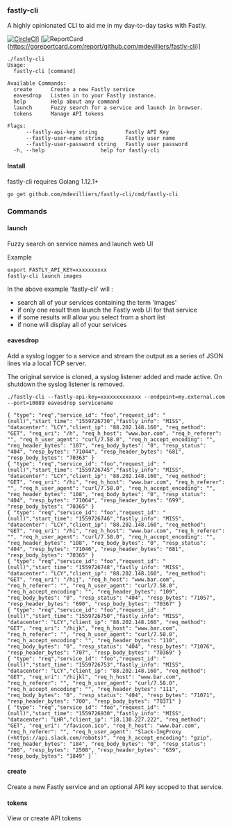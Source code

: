 ### fastly-cli

A highly opinionated CLI to aid me in my day-to-day tasks with Fastly.

[![CircleCI](https://circleci.com/gh/mdevilliers/fastly-cli.svg?style=svg)](https://circleci.com/gh/mdevilliers/fastly-cli)]
[![ReportCard](https://goreportcard.com/badge/github.com/mdevilliers/fastly-cli)(https://goreportcard.com/report/github.com/mdevilliers/fastly-cli)]

```
./fastly-cli
Usage:
  fastly-cli [command]

Available Commands:
  create      Create a new Fastly service
  eavesdrop   Listen in to your Fastly instance.
  help        Help about any command
  launch      Fuzzy search for a service and launch in browser.
  tokens      Manage API tokens

Flags:
      --fastly-api-key string         Fastly API Key
      --fastly-user-name string       Fastly user name
      --fastly-user-password string   Fastly user password
  -h, --help                  help for fastly-cli
```

#### Install

fastly-cli requires Golang 1.12.1+
```
go get github.com/mdevilliers/fastly-cli/cmd/fastly-cli
```

### Commands

#### launch

Fuzzy search on service names and launch web UI

Example

```
export FASTLY_API_KEY=xxxxxxxxxx
fastly-cli launch images 
```

In the above example 'fastly-cli' will :
- search all of your services containing the term 'images'
- if only one result then launch the Fastly web UI for that service
- if some results will allow you select from a short list
- if none will display all of your services

#### eavesdrop

Add a syslog logger to a service and stream the output as a series of JSON lines via a local TCP server.

The original service is cloned, a syslog listener added and made active. On shutdown the syslog listener is removed.

``````
./fastly-cli --fastly-api-key=xxxxxxxxxxxxx --endpoint=my.external.com --port=10089 eavesdrop servicename

{ "type": "req","service_id": "foo","request_id": "(null)","start_time": "1559726730","fastly_info": "MISS", "datacenter": "LCY","client_ip": "88.202.148.160", "req_method": "GET", "req_uri": "/h", "req_h_host": "www.bar.com", "req_h_referer": "", "req_h_user_agent": "curl/7.58.0", "req_h_accept_encoding": "", "req_header_bytes": "107", "req_body_bytes": "0", "resp_status": "404", "resp_bytes": "71044", "resp_header_bytes": "681", "resp_body_bytes": "70363" }
{ "type": "req","service_id": "foo","request_id": "(null)","start_time": "1559726745","fastly_info": "MISS", "datacenter": "LCY","client_ip": "88.202.148.160", "req_method": "GET", "req_uri": "/hi", "req_h_host": "www.bar.com", "req_h_referer": "", "req_h_user_agent": "curl/7.58.0", "req_h_accept_encoding": "", "req_header_bytes": "108", "req_body_bytes": "0", "resp_status": "404", "resp_bytes": "71064", "resp_header_bytes": "699", "resp_body_bytes": "70365" }
{ "type": "req","service_id": "foo","request_id": "(null)","start_time": "1559726746","fastly_info": "MISS", "datacenter": "LCY","client_ip": "88.202.148.160", "req_method": "GET", "req_uri": "/hi", "req_h_host": "www.bar.com", "req_h_referer": "", "req_h_user_agent": "curl/7.58.0", "req_h_accept_encoding": "", "req_header_bytes": "108", "req_body_bytes": "0", "resp_status": "404", "resp_bytes": "71046", "resp_header_bytes": "681", "resp_body_bytes": "70365" }
{ "type": "req","service_id": "foo","request_id": "(null)","start_time": "1559726748","fastly_info": "MISS", "datacenter": "LCY","client_ip": "88.202.148.160", "req_method": "GET", "req_uri": "/hij", "req_h_host": "www.bar.com", "req_h_referer": "", "req_h_user_agent": "curl/7.58.0", "req_h_accept_encoding": "", "req_header_bytes": "109", "req_body_bytes": "0", "resp_status": "404", "resp_bytes": "71057", "resp_header_bytes": "690", "resp_body_bytes": "70367" }
{ "type": "req","service_id": "foo","request_id": "(null)","start_time": "1559726750","fastly_info": "MISS", "datacenter": "LCY","client_ip": "88.202.148.160", "req_method": "GET", "req_uri": "/hijk", "req_h_host": "www.bar.com", "req_h_referer": "", "req_h_user_agent": "curl/7.58.0", "req_h_accept_encoding": "", "req_header_bytes": "110", "req_body_bytes": "0", "resp_status": "404", "resp_bytes": "71076", "resp_header_bytes": "707", "resp_body_bytes": "70369" }
{ "type": "req","service_id": "foo","request_id": "(null)","start_time": "1559726753","fastly_info": "MISS", "datacenter": "LCY","client_ip": "88.202.148.160", "req_method": "GET", "req_uri": "/hijkl", "req_h_host": "www.bar.com", "req_h_referer": "", "req_h_user_agent": "curl/7.58.0", "req_h_accept_encoding": "", "req_header_bytes": "111", "req_body_bytes": "0", "resp_status": "404", "resp_bytes": "71071", "resp_header_bytes": "700", "resp_body_bytes": "70371" }
{ "type": "req","service_id": "foo","request_id": "(null)","start_time": "1559726930","fastly_info": "MISS", "datacenter": "LHR","client_ip": "18.130.227.222", "req_method": "GET", "req_uri": "/favicon.ico", "req_h_host": "www.bar.com", "req_h_referer": "", "req_h_user_agent": "Slack-ImgProxy (+https://api.slack.com/robots)", "req_h_accept_encoding": "gzip", "req_header_bytes": "184", "req_body_bytes": "0", "resp_status": "200", "resp_bytes": "2508", "resp_header_bytes": "659", "resp_body_bytes": "1849" }``
``````
#### create

Create a new Fastly service and an optional API key scoped to that service.

#### tokens

View or create API tokens


